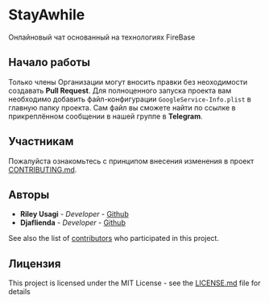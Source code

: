 # StayAwhile

Онлайновый чат основанный на технологиях FireBase

## Начало работы

Только члены Организации могут вносить правки без неоходимости создавать **Pull Request**.
Для полноценного запуска проекта вам необходимо добавить файл-конфигурации `GoogleService-Info.plist` в главную папку проекта.
Сам файл вы сможете найти по ссылке в прикреплённом сообщении в нашей группе в **Telegram**.

## Участникам

Пожалуйста ознакомьтесь с принципом внесения изменения в проект [CONTRIBUTING.md](https://gist.github.com/PurpleBooth/b24679402957c63ec426).

## Авторы

* **Riley Usagi** - *Developer* - [Github](https://github.com/riley-usagi)
* **Djaflienda** - *Developer* - [Github](https://github.com/Djaflienda)

See also the list of [contributors](https://github.com/your/project/contributors) who participated in this project.

## Лицензия

This project is licensed under the MIT License - see the [LICENSE.md](LICENSE.md) file for details
